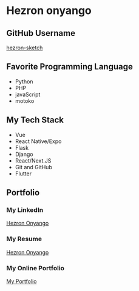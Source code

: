 # Hezron onyango

## GitHub Username
[hezron-sketch](https://github.com/hezron-sketch)

## Favorite Programming Language

- Python
- PHP
- javaScript
- motoko

## My Tech Stack

- Vue
- React Native/Expo
- Flask
- Django
- React/Next.JS
- Git and GitHub
- Flutter


## Portfolio

### My LinkedIn
[Hezron Onyango](www.linkedin.com/in/hezron-onyangolh)

### My Resume
[Hezron Onyango](https://docs.google.com/document/d/1AclUBriLA3v82Te5Sll_kJDf39Ago5YpEwMVazEdpR4/edit?usp=sharing)

### My Online Portfolio
[My Portfolio](https://mtuhalfportfolio.vercel.app/)


